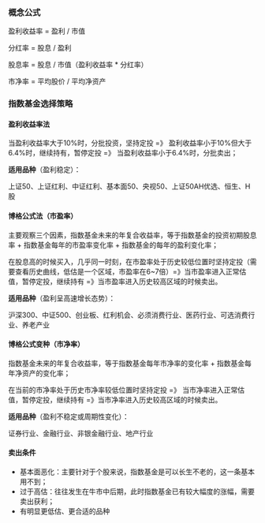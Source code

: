 ### 概念公式

盈利收益率 = 盈利 / 市值

分红率 = 股息 / 盈利

股息率 = 股息 / 市值（盈利收益率 * 分红率）

市净率 = 平均股价 / 平均净资产

### 指数基金选择策略

#### 盈利收益率法

当盈利收益率大于10%时，分批投资，坚持定投 =》 盈利收益率小于10%但大于6.4%时，继续持有，暂停定投 =》 当盈利收益率小于6.4%时，分批卖出；

<B>适用品种</B>（盈利稳定）：

上证50、上证红利、中证红利、基本面50、央视50、上证50AH优选、恒生、H股

#### 博格公式法（市盈率）

主要观察三个因素，指数基金未来的年复合收益率，等于指数基金的投资初期股息率 + 指数基金每年的市盈率变化率 + 指数基金的每年的盈利变化率；

在股息高的时候买入，几乎同一时刻，在市盈率处于历史较低位置时坚持定投（需要查看历史曲线，低估是一个区域，市盈率在6~7倍）=》当市盈率进入正常估值，暂停定投，继续持有 =》当市盈率进入历史较高区域的时候卖出。

<B>适用品种</B>（盈利呈高速增长态势）：

沪深300、中证500、创业板、红利机会、必须消费行业、医药行业、可选消费行业、养老产业

#### 博格公式变种（市净率）

指数基金未来的年复合收益率，等于指数基金每年市净率的变化率 + 指数基金每年净资产的变化率；

在当前的市净率处于历史市净率较低位置时坚持定投 =》 当市净率进入正常估值，暂停定投，继续持有 =》当市净率进入历史较高区域的时候卖出。

<B>适用品种</B>（盈利不稳定或周期性变化）：

证券行业、金融行业、非银金融行业、地产行业

#### 卖出条件

- 基本面恶化：主要针对于个股来说，指数基金是可以长生不老的，这一条基本用不到；
- 过于高估：往往发生在牛市中后期，此时指数基金已有较大幅度的涨幅，需要卖出获利；
- 有明显更低估、更合适的品种